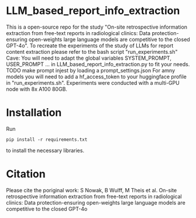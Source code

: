 # LLM_based_report_info_extraction
This is a open-source repo for the study "On-site retrospective information extraction from free-text reports in radiological clinics: Data protection-ensuring open-weights large language models are competitive to the closed GPT-4o".
To recreate the experiments of the study of LLMs for report content extraction please refer to the bash script "run_experiments.sh"
Cave: You will need to adapt the global variables SYSTEM_PROMPT, USER_PROMPT ... in LLM_based_report_info_extraction.py to fit your needs. TODO make prompt injest by loading a prompt_settings.json
For amny models you will need to add a hf_access_token to your huggingface profile in "run_experiments.sh".
Experiments were conducted with a multi-GPU node with 8x A100 80GB.

# Installation
Run
```
pip install -r requirements.txt
```
to install the necessary libraries.

# Citation
Please cite the poriginal work:
S Nowak, B Wulff, M Theis et al. On-site retrospective information extraction from free-text reports in radiological clinics: Data protection-ensuring open-weights large language models are competitive to the closed GPT-4o


